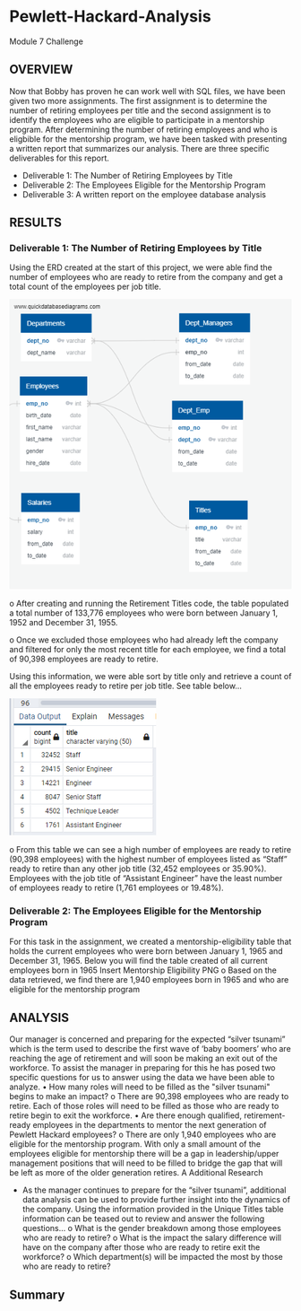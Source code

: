 # Pewlett-Hackard-Analysis
Module 7 Challenge 

## OVERVIEW
Now that Bobby has proven he can work well with SQL files, we have been given two more assignments. The first assignment is to determine the number of retiring employees per title and the second assignment is to identify the employees who are eligible to participate in a mentorship program. After determining the number of retiring employees and who is eligbible for the mentorship program, we have been tasked with presenting a written report that summarizes our analysis.  There are three specific deliverables for this report.

- Deliverable 1: The Number of Retiring Employees by Title
- Deliverable 2: The Employees Eligible for the Mentorship Program
- Deliverable 3: A written report on the employee database analysis

## RESULTS
### Deliverable 1: The Number of Retiring Employees by Title
Using the ERD created at the start of this project, we were able find the number of employees who are ready to retire from the company and get a total count of the employees per job title. 

![ERD_Image](https://github.com/smithsh14/Pewlett-Hackard-Analysis/blob/main/Resources/EmployeeDB.png) 

o	After creating and running the Retirement Titles code, the table populated a total number of 133,776 employees who were born between January 1, 1952 and December 31, 1955. 

o	Once we excluded those employees who had already left the company and filtered for only the most recent title for each employee, we find a total of 90,398 employees are ready to retire.

Using this information, we were able sort by title only and retrieve a count of all the employees ready to retire per job title. See table below…

![Retiring_Titles](https://github.com/smithsh14/Pewlett-Hackard-Analysis/blob/main/Resources/RetiringTitles.png)

o	From this table we can see a high number of employees are ready to retire (90,398 employees) with the highest number of employees listed as “Staff” ready to retire than any other job title (32,452 employees or 35.90%). Employees with the job title of “Assistant Engineer” have the least number of employees ready to retire (1,761 employees or 19.48%). 

### Deliverable 2: The Employees Eligible for the Mentorship Program
For this task in the assignment, we created a mentorship-eligibility table that holds the current employees who were born between January 1, 1965 and December 31, 1965.
Below you will find the table created of all current employees born in 1965
Insert Mentorship Eligibility PNG
o	Based on the data retrieved, we find there are 1,940 employees born in 1965 and who are eligible for the mentorship program

## ANALYSIS
Our manager is concerned and preparing for the expected “silver tsunami” which is the term used to describe the first wave of ‘baby boomers’ who are reaching the age of retirement and will soon be making an exit out of the workforce. To assist the manager in preparing for this he has posed two specific questions for us to answer using the data we have been able to analyze. 
•	How many roles will need to be filled as the "silver tsunami" begins to make an impact?
o	There are 90,398 employees who are ready to retire. Each of those roles will need to be filled as those who are ready to retire begin to exit the workforce. 
•	Are there enough qualified, retirement-ready employees in the departments to mentor the next generation of Pewlett Hackard employees?
o	There are only 1,940 employees who are eligible for the mentorship program. With only a small amount of the employees eligible for mentorship there will be a gap in leadership/upper management positions that will need to be filled to bridge the gap that will be left as more of the older generation retires. A
Additional Research
-	As the manager continues to prepare for the “silver tsunami”, additional data analysis can be used to provide further insight into the dynamics of the company. Using the information provided in the Unique Titles table information can be teased out to review and answer the following questions…
o	What is the gender breakdown among those employees who are ready to retire?
o	What is the impact the salary difference will have on the company after those who are ready to retire exit the workforce?
o	Which department(s) will be impacted the most by those who are ready to retire?



## Summary
